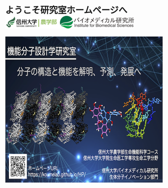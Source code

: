 # ようこそ研究室ホームページへ <a href="https://www.shinshu-u.ac.jp/faculty/agriculture/"><img src="/HP/images/ShinshuUnivAgrLogo.png" alt="信州大学農学部" width="175.4" height="40.0"></a><a href="https://www.shinshu-u.ac.jp/institution/ibs/"><img src="/HP/images/ShinshuUnivIBSlogoGreen.png" alt="信州大学バイオメディカル研究所" width="236.7" height="40.0"></a>

<a href="https://koumelab.github.io/HP/#!home.md"><img src="/HP/images/HPlabIndex_20200821ver2.png" alt="信州大学農学部機能分子設計学研究室HP" width="700.2" height="465.7"></a>

